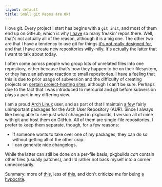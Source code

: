 ```yaml
---
layout: default
title: Small git Repos are Ok!
---
```


I love git. Every project I start has begins with a `git init`, and most of them
end up on GitHub, which is why [I have] so many freakin' repos there. Well,
that's not actually all of the reason, although it is a big one. The other two
are that I have a tendency to use git for things [it's not really designed for],
and that I have create new repositories willy-nilly. It's actually the latter
that I want to talk about today.

I often come across people who group lots of unrelated files into one
repository, either because that's how they happen to be on their filesystem, or
they have an adverse reaction to small repositories. I have a feeling that this
is due to prior usage of subversion and the difficulty of creating projects on
[certain project-hosting sites], although I can't be sure. Perhaps due to the
fact that I was introduced to mercurial and git before subversion plays a part
in my differing view.

I am a proud [Arch Linux] user, and as part of that I maintain [a few] fairly
unimportant packages for the Arch User Repository (AUR). Since I always like
being able to see just what changed in pkgbuilds, I version all of mine with git
and host them on GitHub. All of them are single-file repositories. I prefer to
keep them separate, though, for a few reasons:

* If someone wants to take over one of my packages, they can do so without
  getting all of the other crap.
* I can generate nice changelogs.

While the latter can still be done on a per-file basis, pkgbuilds *can* contain
other files (usually patches), and I'd rather not back myself into a corner
unneccesarily.

Summary: more of [this][perl-net-smtp-tls], less of [this][tools], and don't
criticize me for being [a hypocrite][config].


[I have]: http://github.com/xiongchiamiov
[it's not really designed for]: http://xiongchiamiov/wallpapers
[certain project-hosting sites]: http://sourceforge.net/
[Arch Linux]: http://archlinux.org
[a few]: http://aur.archlinux.org/packages.php?K=xiong.chiamiov&SeB=m
[perl-net-smtp-tls]: http://github.com/xiongchiamiov/AUR--perl-net-smtp-tls
[tools]: http://github.com/taoufix/tools
[config]: http://github.com/xiongchiamiov/config
